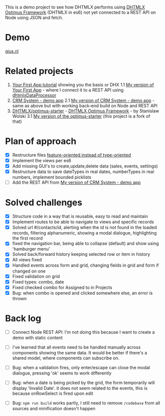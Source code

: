 This is a demo project to see how DHTMLX performs using [DHTMLX Optimus Framework](https://docs.dhtmlx.com/optimus__index.html) (DHTMLX in es6) not yet connected to a REST API on Node using JSON and fetch.

# Demo
[gius.nl](http://gius.nl/dhtmlx-es6/)

# Related projects

1. [Your First App tutorial](https://docs.dhtmlx.com/tutorials__first_app__index.html) showing you the basis or DHX
  1.1 [My version of Your First App](https://github.com/rkristelijn/dhtmlx-grid-rest-api) - where I connect it to a REST API using [dhtmlxDataProcessor](https://docs.dhtmlx.com/dataprocessor__index.html)
2. [CRM System - demo app](https://dhtmlx.com/docs/products/demoApps/dhtmlxCRMSystem/index.html)
  2.1 [My version of CRM System - demo app](https://github.com/rkristelijn/dhtmlx-json-node) - same as above but with working back-end build on Node and REST API
3. [DHTMLX/optimus-starter](https://github.com/DHTMLX/optimus-start) - [DHTMLX Optimus Framework](https://docs.dhtmlx.com/optimus__index.html) - by Stanislaw Wolski
  3.1 [My version of the optimus-starter](https://github.com/rkristelijn/optimus-start) (this project is a fork of that)

# Plan of approach

- [X] Restructure files [feature-oriented instead of type-oriented](https://softwareengineering.stackexchange.com/questions/338597/folder-by-type-or-folder-by-feature)
- [X] Implement the views per es6
- [x] Add missing GUI's to create,update,delete data (sales, events, settings)
- [x] Restructure data to save dateTypes in real dates, numberTypes in real numbers, implement bounded picklists
- [ ] Add the REST API from [My version of CRM System - demo app](https://github.com/rkristelijn/dhtmlx-json-node)

# Solved challenges
- [x] Structure code in a way that is reusable, easy to read and maintain
- [x] Implement routes to be able to navigate to views and specific records
- [x] Solved url #/contacts/id, alerting when the id is not found in the loaded records, filtering alphanumeric, showing a modal dialogue, highlighting the first record
- [x] fixed the navigation bar, being able to collapse (default) and show using 'hamburger menu'
- [x] Solved back/forward history keeping selected row or item in history
- [x] All views fixed
- [x] Handled events across form and grid, changing fields in grid and form if changed on one
- [x] Fixed validation on grid
- [x] Fixed types: combo, date
- [x] Fixed checked combo for Assigned to in Projects
- [x] Bug: when combo is opened and clicked somewhere else, an error is thrown

# Back log

- [ ] Connect Node REST API: I'm not doing this because I want to create a demo with static content
- [ ] I've learned that all events need to be handled manually across components showing the same data. It would be better if there's a shared model, where components can subscribe on.
- [ ] Bug: when a validation fires, only enter/escape can close the modal dialogue, pressing 'ok' seems to work differently
- [ ] Bug: when a date is being picked by the grid, the form temporarily will display 'Invalid Date'. it does not seem related to the events, this is because onRowSelect is fired upon edit
- [ ] Bug: `npm run build` works partly, I still need to remove `/codebase` from all sources and minification doesn't happen


